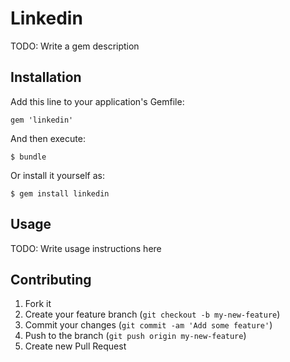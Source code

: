 # Linkedin

TODO: Write a gem description

## Installation

Add this line to your application's Gemfile:

    gem 'linkedin'

And then execute:

    $ bundle

Or install it yourself as:

    $ gem install linkedin

## Usage

TODO: Write usage instructions here

## Contributing

1. Fork it
2. Create your feature branch (`git checkout -b my-new-feature`)
3. Commit your changes (`git commit -am 'Add some feature'`)
4. Push to the branch (`git push origin my-new-feature`)
5. Create new Pull Request
